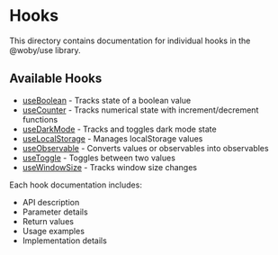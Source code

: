 # Hooks

This directory contains documentation for individual hooks in the @woby/use library.

## Available Hooks

- [useBoolean](useBoolean.md) - Tracks state of a boolean value
- [useCounter](useCounter.md) - Tracks numerical state with increment/decrement functions
- [useDarkMode](useDarkMode.md) - Tracks and toggles dark mode state
- [useLocalStorage](useLocalStorage.md) - Manages localStorage values
- [useObservable](useObservable.md) - Converts values or observables into observables
- [useToggle](useToggle.md) - Toggles between two values
- [useWindowSize](useWindowSize.md) - Tracks window size changes

Each hook documentation includes:
- API description
- Parameter details
- Return values
- Usage examples
- Implementation details